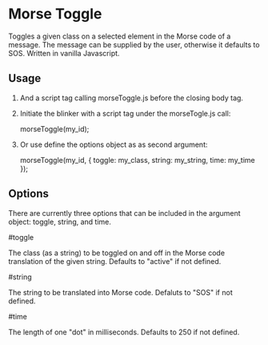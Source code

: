 Morse Toggle 
=====

Toggles a given class on a selected element in the Morse code of a message. The message can be supplied by the user, otherwise it defaults to SOS. Written in vanilla Javascript. 




Usage 
-----

1. And a script tag calling morseToggle.js before the closing body tag. 

2. Initiate the blinker with a script tag under the morseTogle.js call: 

	morseToggle(my_id);
	
3. Or use define the options object as as second argument: 
	
	morseToggle(my_id, {
		toggle: my_class,
		string: my_string, 
		time: my_time
	});
	
	
	
	
Options 
-----

There are currently three options that can be included in the argument object: toggle, string, and time. 


#toggle 

The class (as a string) to be toggled on and off in the Morse code translation of the given string. 
Defaults to "active" if not defined. 


#string 

The string to be translated into Morse code. 
Defaluts to "SOS" if not defined. 


#time 

The length of one "dot" in milliseconds. 
Defaults to 250 if not defined. 


	